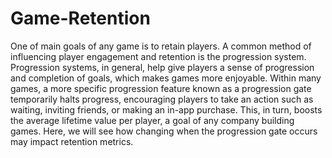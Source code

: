 # Game-Retention

One of main goals of any game is to retain players. A common method of influencing player engagement and retention is the progression system. Progression systems, in general, help give players a sense of progression and completion of goals, which makes games more enjoyable.   Within many games, a more specific progression feature known as a progression gate temporarily halts progress, encouraging players to take an action such as waiting, inviting friends, or making an in-app purchase. This, in turn, boosts the average lifetime value per player, a goal of any company building games. Here, we will see how changing when the progression gate occurs may impact retention metrics.
